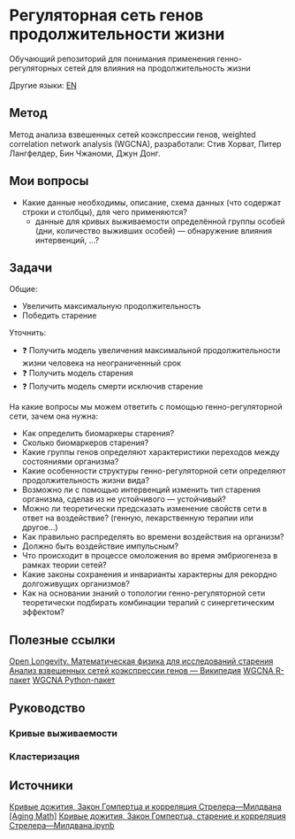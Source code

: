 # Регуляторная сеть генов продолжительности жизни

Обучающий репозиторий для понимания применения генно-регуляторных сетей для влияния на продолжительность жизни

Другие языки: [EN](README.md)

## Метод

Метод анализа взвешенных сетей коэкспрессии генов, weighted correlation network analysis (WGCNA), разработали: Стив Хорват, Питер Лангфелдер, Бин Чжаноми, Джун Донг.

## Мои вопросы

- Какие данные необходимы, описание, схема данных (что содержат строки и столбцы), для чего применяются?
  - данные для кривых выживаемости определённой группы особей (дни, количество выживших особей) — обнаружение влияния интервенций, ...?

## Задачи

Общие:
- Увеличить максимальную продолжительность
- Победить старение

Уточнить:
- ❓ Получить модель увеличения максимальной продолжительности жизни человека на неограниченный срок
- ❓ Получить модель старения
- ❓ Получить модель смерти исключив старение

На какие вопросы мы можем ответить с помощью генно-регуляторной сети, зачем она нужна:
- Как определить биомаркеры старения?
- Сколько биомаркеров старения?
- Какие группы генов определяют характеристики переходов между состояниями организма?
- Какие особенности структуры генно-регуляторной сети определяют продолжительность жизни вида?
- Возможно ли с помощью интервенций изменить тип старения организма, сделав из не устойчивого — устойчивый?
- Можно ли теоретически предсказать изменение свойств сети в ответ на воздействие? (генную, лекарственную терапии или другое...)
- Как правильно распределять во времени воздействия на организм?
- Должно быть воздействие импульсным?
- Что происходит в процессе омоложения во время эмбриогенеза в рамках теории сетей?
- Какие законы сохранения и инварианты характерны для рекордно долгоживущих организмов?
- Как на основании знаний о топологии генно-регуляторной сети теоретически подбирать комбинации терапий с синергетическим эффектом?

## Полезные ссылки

[Open Longevity. Математическая физика для исследований старения](https://openlongevity.org/mathphysics)
[Анализ взвешенных сетей коэкспрессии генов — Википедия](https://ru.wikipedia.org/wiki/Анализ_взвешенных_сетей_коэкспрессии_генов)
[WGCNA R-пакет](https://github.com/cran/WGCNA)
[WGCNA Python-пакет](https://github.com/cstoeckert/iterativeWGCNA)

## Руководство

### Кривые выживаемости
### Кластеризация

## Источники

[Кривые дожития, Закон Гомпертца и корреляция Стрелера—Милдвана [Aging Math]](https://youtu.be/kdO44AO4l-4)
[Кривые дожития, Закон Гомпертца, старение и корреляция Стрелера—Милдвана.ipynb](https://colab.research.google.com/drive/1Po-OMzIJ_4hVVj5O7btc8OmjJlu0N3cQ)